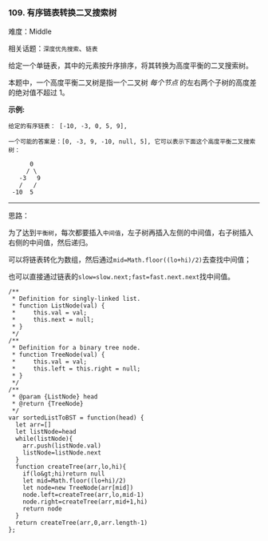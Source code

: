 ### 109. 有序链表转换二叉搜索树

难度：Middle

相关话题：`深度优先搜索`、`链表`

给定一个单链表，其中的元素按升序排序，将其转换为高度平衡的二叉搜索树。



本题中，一个高度平衡二叉树是指一个二叉树 *每个节点* 的左右两个子树的高度差的绝对值不超过 1。



 **示例:** 





```
给定的有序链表： [-10, -3, 0, 5, 9],

一个可能的答案是：[0, -3, 9, -10, null, 5], 它可以表示下面这个高度平衡二叉搜索树：

      0
     / \
   -3   9
   /   /
 -10  5

```


-----

思路：

为了达到`平衡树`，每次都要插入`中间值`，左子树再插入左侧的中间值，右子树插入右侧的中间值，然后递归。

可以将链表转化为数组，然后通过`mid=Math.floor((lo+hi)/2)`去查找中间值；

也可以直接通过链表的`slow=slow.next;fast=fast.next.next`找中间值。


```
/**
 * Definition for singly-linked list.
 * function ListNode(val) {
 *     this.val = val;
 *     this.next = null;
 * }
 */
/**
 * Definition for a binary tree node.
 * function TreeNode(val) {
 *     this.val = val;
 *     this.left = this.right = null;
 * }
 */
/**
 * @param {ListNode} head
 * @return {TreeNode}
 */
var sortedListToBST = function(head) {
  let arr=[]
  let listNode=head
  while(listNode){
    arr.push(listNode.val)
    listNode=listNode.next
  }
  function createTree(arr,lo,hi){
    if(lo&gt;hi)return null
    let mid=Math.floor((lo+hi)/2)
    let node=new TreeNode(arr[mid])
    node.left=createTree(arr,lo,mid-1)
    node.right=createTree(arr,mid+1,hi)
    return node
  }
  return createTree(arr,0,arr.length-1)
};



```
